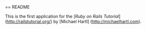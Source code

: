 == README

This is the first application for the  [*Ruby on Rails Tutorial*]
(http://railstutorial.org/) by [Michael Hartl] (http://michaelhartl.com).
